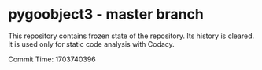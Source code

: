 # pygoobject3 - master branch

This repository contains frozen state of the repository.
Its history is cleared. It is used only for static code
analysis with Codacy.

Commit Time: 1703740396